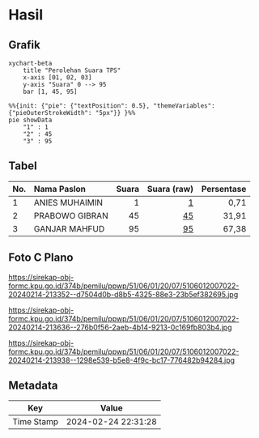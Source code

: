 # Hasil

## Grafik

```mermaid
xychart-beta
    title "Perolehan Suara TPS"
    x-axis [01, 02, 03]
    y-axis "Suara" 0 --> 95
    bar [1, 45, 95]
```

```mermaid
%%{init: {"pie": {"textPosition": 0.5}, "themeVariables": {"pieOuterStrokeWidth": "5px"}} }%%
pie showData
    "1" : 1
    "2" : 45
    "3" : 95
```

## Tabel

| No. | Nama Paslon    | Suara | Suara (raw) | Persentase |
|:--- |:-------------- | -----:| -----------:| ----------:|
| 1   | ANIES MUHAIMIN | 1     | [1][p-1]    | 0,71       |
| 2   | PRABOWO GIBRAN | 45    | [45][p-2]   | 31,91      |
| 3   | GANJAR MAHFUD  | 95    | [95][p-3]   | 67,38      |


[p-1]: https://github.com/gigit-pemilu/pemilu-2024-51-bali/blob/main/pilpres/hitung-suara/sub/51-bali/sub/06-bangli/sub/01-susut/sub/2007-tiga/sub/022-tps/sub/paslon-1.txt
[p-2]: https://github.com/gigit-pemilu/pemilu-2024-51-bali/blob/main/pilpres/hitung-suara/sub/51-bali/sub/06-bangli/sub/01-susut/sub/2007-tiga/sub/022-tps/sub/paslon-2.txt
[p-3]: https://github.com/gigit-pemilu/pemilu-2024-51-bali/blob/main/pilpres/hitung-suara/sub/51-bali/sub/06-bangli/sub/01-susut/sub/2007-tiga/sub/022-tps/sub/paslon-3.txt

## Foto C Plano

https://sirekap-obj-formc.kpu.go.id/374b/pemilu/ppwp/51/06/01/20/07/5106012007022-20240214-213352--d7504d0b-d8b5-4325-88e3-23b5ef382695.jpg

https://sirekap-obj-formc.kpu.go.id/374b/pemilu/ppwp/51/06/01/20/07/5106012007022-20240214-213636--276b0f56-2aeb-4b14-9213-0c169fb803b4.jpg

https://sirekap-obj-formc.kpu.go.id/374b/pemilu/ppwp/51/06/01/20/07/5106012007022-20240214-213938--1298e539-b5e8-4f9c-bc17-776482b94284.jpg


## Metadata

| Key        | Value               |
| ---------- | ------------------- |
| Time Stamp | 2024-02-24 22:31:28 |



